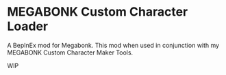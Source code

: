 # MEGABONK Custom Character Loader
A BepInEx mod for Megabonk. 
This mod when used in conjunction with my MEGABONK Custom Character Maker Tools.


WIP